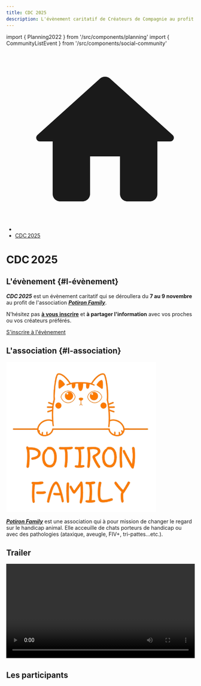 ```yaml
---
title: CDC 2025
description: L'évènement caritatif de Créateurs de Compagnie au profit de Potiron Family
---
```

import { Planning2022 } from '/src/components/planning'
import { CommunityListEvent } from '/src/components/social-community'

<nav aria-label="breadcrumbs" className="page-breadcrumbs">
  <ul className="breadcrumbs">
    <li className="breadcrumbs__item">
      <a className="breadcrumbs__link" href="/">
        <svg viewBox="0 0 24 24" className="breadcrumbs-home">
          <path d="M10 19v-5h4v5c0 .55.45 1 1 1h3c.55 0 1-.45 1-1v-7h1.7c.46 0 .68-.57.33-.87L12.67 3.6c-.38-.34-.96-.34-1.34 0l-8.36 7.53c-.34.3-.13.87.33.87H5v7c0 .55.45 1 1 1h3c.55 0 1-.45 1-1z" fill="currentColor">
          </path>
        </svg>
      </a>
    </li>
    <!-- <li className="breadcrumbs__item">
      <span className="breadcrumbs__link">Évènements passés</span>
    </li> -->
    <li className="breadcrumbs__item">
      <a className="breadcrumbs__link" href="/evenement/cdc2025">CDC 2025</a>
    </li>
  </ul>
</nav>

<h1 className="text--center">CDC 2025</h1>

## L'évènement {#l-évènement}

***CDC 2025*** est un évènement caritatif qui se déroullera du **7 au 9 novembre** au profit de l'association <a href="https://www.potironfamily.fr">***Potiron Family***</a>.

N'hésitez pas <a href="https://chk.me/onvgyRM">**à vous inscrire**</a> et **à partager l'information** avec vos proches ou vos créateurs préférés.

<p className="text--center"><a className="button button--primary button--lg" href="https://chk.me/onvgyRM">S'inscrire à l'évènement</a></p>

## L'association {#l-association}

<a href="https://www.potironfamily.fr"><p className="text--center"><img src="/img/cdc2025/logo-potiron-family.png" alt="Logo Potiron Family" width="400" height="400" loading="lazy" /></p></a>

<a href="https://www.potironfamily.fr">***Potiron Family***</a> est une association qui à pour mission de changer le regard sur le handicap animal. Elle acceuille de chats porteurs de handicap ou avec des pathologies (ataxique, aveugle, FIV+, tri-pattes...etc.).

## Trailer

<div className="center margin-bottom--lg" style={{ display: 'flex', justifyContent: 'center' }}>
  <video
    width="100%"
    controls
     style={{ maxWidth: '450px' }}
  >
    <source src="/video/cdc2025/teaser.webm" type="video/webm" />
    <source src="/video/cdc2025/teaser.mp4" type="video/mp4" />
    Your browser does not support the video tag.
  </video>
</div>

## Les participants

<CommunityListEvent group='cdc2025' />